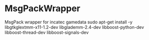 # MsgPackWrapper
MsgPack wrapper for incatec gamedata
sudo apt-get install -y libgtkglextmm-x11-1.2-dev libglademm-2.4-dev libboost-python-dev libboost-thread-dev libboost-signals-dev
